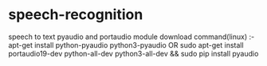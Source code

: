 # speech-recognition
speech to text
pyaudio and portaudio module download command(linux) :-  apt-get install python-pyaudio python3-pyaudio
                                                                OR
                                                         sudo apt-get install portaudio19-dev python-all-dev python3-all-dev && 
                                                         sudo pip install pyaudio        
